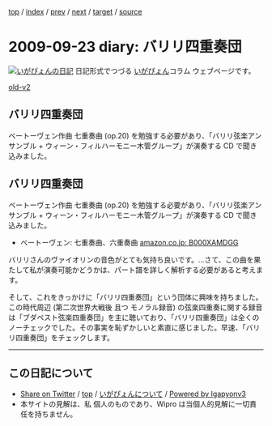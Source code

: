 [top](../index.html) 
 / [index](index.html) 
 / [prev](ig090922.html) 
 / [next](ig091001.html) 
 / [target](http://www.igapyon.jp/igapyon/diary/2009/ig090923.html) 
 / [source](https://github.com/igapyon/diary/blob/master/2009/ig090923.src.md) 

2009-09-23 diary: バリリ四重奏団
=====================================================================================================
[![いがぴょんの日記](http://www.igapyon.jp/igapyon/diary/images/iga200306s.jpg "いがぴょん")](http://www.igapyon.jp/igapyon/diary/memo/memoigapyon.html) 日記形式でつづる [いがぴょん](http://www.igapyon.jp/igapyon/diary/memo/memoigapyon.html)コラム ウェブページです。

[old-v2](ig090923-orig.html)

## バリリ四重奏団

ベートーヴェン作曲 七重奏曲 (op.20) を勉強する必要があり、「バリリ弦楽アンサンブル + ウィーン・フィルハーモニー木管グループ」が演奏する CD で聞き込みました。


## バリリ四重奏団

ベートーヴェン作曲 七重奏曲 (op.20) を勉強する必要があり、「バリリ弦楽アンサンブル + ウィーン・フィルハーモニー木管グループ」が演奏する
CD で聞き込みました。

* ベートーヴェン: 七重奏曲、六重奏曲
  [amazon.co.jp: B000XAMDGG](http://www.amazon.co.jp/exec/obidos/ASIN/B000XAMDGG/igapyondiary-22)

バリリさんのヴァイオリンの音色がとても気持ち良いです。…さて、この曲を果たして私が演奏可能かどうかは、パート譜を詳しく解析する必要があると考えます。

そして、これをきっかけに「バリリ四重奏団」という団体に興味を持ちました。この時代周辺 (第二次世界大戦後 且つ モノラル録音) の弦楽四重奏に関する録音は「ブダペスト弦楽四重奏団」を主に聴いており、「バリリ四重奏団」は全くのノーチェックでした。その事実を恥ずかしいと素直に感じました。早速、「バリリ四重奏団」をチェックします。


----------------------------------------------------------------------------------------------------

## この日記について

* [Share on Twitter](https://twitter.com/intent/tweet?hashtags=igapyon%2Cdiary%2C%E3%81%84%E3%81%8C%E3%81%B4%E3%82%87%E3%82%93&text=%E3%83%90%E3%83%AA%E3%83%AA%E5%9B%9B%E9%87%8D%E5%A5%8F%E5%9B%A3&url=http%3A%2F%2Fwww.igapyon.jp%2Figapyon%2Fdiary%2F2009%2Fig090923.html) / [top](../index.html) / [いがぴょんについて](http://www.igapyon.jp/igapyon/diary/memo/memoigapyon.html) / [Powered by Igapyonv3](https://github.com/igapyon/igapyonv3)
* 本サイトの見解は、私 個人のものであり、Wipro は当個人的見解に一切責任を持ちません。 
